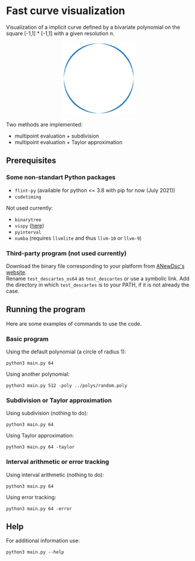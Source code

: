 # Fast curve visualization


Visualization of a implicit curve defined by a bivariate polynomial on the square [-1,1] * [-1,1] with a given resolution n.
<p align="center">
  <img src="images/unit_circle_128_sub_intvl.png" width="200">
</p>

Two methods are implemented:
- multipoint evaluation + subdivision
- multipoint evaluation + Taylor approximation

## Prerequisites

### Some non-standart Python packages

- `flint-py` (available for python <= 3.8 with pip for now (July 2021))
- `codetiming`

Not used currently:
- `binarytree`
- `vispy` ([here](https://vispy.org/installation.html))
- `pyinterval`
- `numba` (requires `llvmlite` and thus `llvm-10` or `llvm-9`)

### Third-party program (not used currently)

Download the binary file corresponding to your platform from [ANewDsc's website](http://anewdsc.mpi-inf.mpg.de/).\
Rename `test_descartes_os64` as `test_descartes` or use a symbolic link. Add the directory in which `test_descartes` is to your PATH, if it is not already the case.

## Running the program

Here are some examples of commands to use the code.

### Basic program

Using the default polynomial (a circle of radius 1):

```
python3 main.py 64
```

Using another polynomial:

```
python3 main.py 512 -poly ../polys/random.poly
```

### Subdivision or Taylor approximation

Using subdivision (nothing to do):

```
python3 main.py 64
```

Using Taylor approximation:

```
python3 main.py 64 -taylor
```

### Interval arithmetic or error tracking

Using interval arithmetic (nothing to do):

```
python3 main.py 64
```

Using error tracking:

```
python3 main.py 64 -error
```

## Help

For additional information use:

```
python3 main.py --help
```
